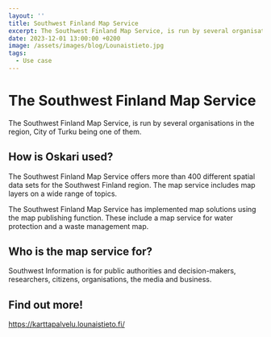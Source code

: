 ```yaml
---
layout: ''
title: Southwest Finland Map Service
excerpt: The Southwest Finland Map Service, is run by several organisations in the region, City of Turku being one of them.
date: 2023-12-01 13:00:00 +0200
image: /assets/images/blog/Lounaistieto.jpg
tags:
  - Use case
---
```


# The Southwest Finland Map Service

The Southwest Finland Map Service, is run by several organisations in the region, City of Turku being one of them.

## How is Oskari used?

The Southwest Finland Map Service offers more than 400 different spatial data sets for the Southwest Finland region. The map service includes map layers on a wide range of topics.

The Southwest Finland Map Service has implemented map solutions using the map publishing function. These include a map service for water protection and a waste management map.

## Who is the map service for?

Southwest Information is for public authorities and decision-makers, researchers, citizens, organisations, the media and business.

## Find out more!

<https://karttapalvelu.lounaistieto.fi/>
